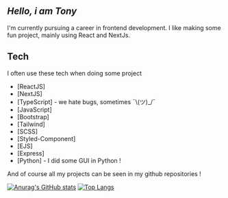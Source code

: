 ## _Hello, i am Tony_
I'm currently pursuing a career in frontend development.
I like making some fun project, mainly using React and NextJs.

## Tech

I often use these tech when doing some project

- [ReactJS]
- [NextJS]
- [TypeScript] - we hate bugs, sometimes ¯\\(ツ)_/¯
- [JavaScript]
- [Bootstrap]
- [Tailwind]
- [SCSS]
- [Styled-Component]
- [EJS]
- [Express]
- [Python] - I did some GUI in Python !

And of course all my projects can be seen in my github repositories !



[![Anurag's GitHub stats](https://github-readme-stats.vercel.app/api?username=handleryouth&theme=algolia)](https://github.com/handleryouth/github-readme-stats)
[![Top Langs](https://github-readme-stats.vercel.app/api/top-langs/?username=handleryouth&layout=compact)](https://github.com/handleryouth/github-readme-stats)

